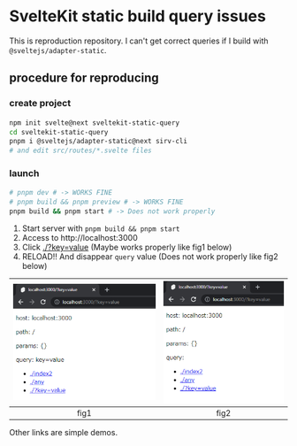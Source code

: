 # SvelteKit static build query issues

This is reproduction repository. I can't get correct queries if I build with `@sveltejs/adapter-static`.

## procedure for reproducing

### create project

```sh
npm init svelte@next sveltekit-static-query
cd sveltekit-static-query
pnpm i @sveltejs/adapter-static@next sirv-cli
# and edit src/routes/*.svelte files
```

### launch

```sh
# pnpm dev # -> WORKS FINE
# pnpm build && pnpm preview # -> WORKS FINE
pnpm build && pnpm start # -> Does not work properly
```

1. Start server with `pnpm build && pnpm start`
2. Access to http://localhost:3000
3. Click [./?key=value](http://localhost:3000/?key=value) (Maybe works properly like fig1 below)
4. RELOAD!! And disappear `query` value (Does not work properly like fig2 below)

|![fig1](./fig1.png)|![fig2](./fig2.png)|
|:-----------------:|:-----------------:|
|fig1               |fig2               |

Other links are simple demos.
